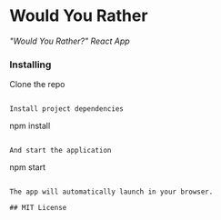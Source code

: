 # Would You Rather

 *"Would You Rather?" React App*

### Installing

Clone the repo

```

Install project dependencies

```
npm install
```

And start the application

```
npm start
```

The app will automatically launch in your browser.

## MIT License

